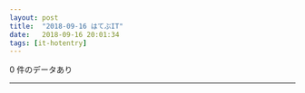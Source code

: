 ```yaml
---
layout: post
title:  "2018-09-16 はてぶIT"
date:   2018-09-16 20:01:34
tags: [it-hotentry]
---
```

0 件のデータあり

<hr>
